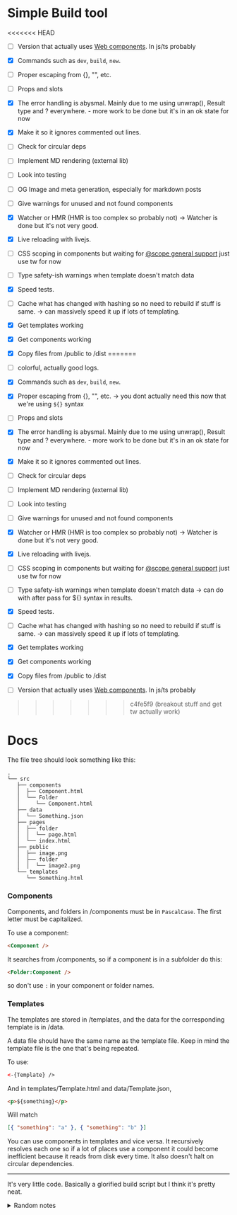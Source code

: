 # Simple Build tool

<<<<<<< HEAD
- [ ] Version that actually uses [Web components](https://developer.mozilla.org/en-US/docs/Web/API/Web_components). In js/ts probably
- [x] Commands such as `dev`, `build`, `new`.
- [ ] Proper escaping from {}, "", etc.
- [ ] Props and slots
- [x] The error handling is abysmal. Mainly due to me using unwrap(), Result type and ? everywhere. - more work to be done but it's in an ok state for now
- [x] Make it so it ignores commented out lines.
- [ ] Check for circular deps
- [ ] Implement MD rendering (external lib)
- [ ] Look into testing
- [ ] OG Image and meta generation, especially for markdown posts
- [ ] Give warnings for unused and not found components
- [x] Watcher or HMR (HMR is too complex so probably not) -> Watcher is done but it's not very good.
- [x] Live reloading with livejs.
- [ ] CSS scoping in components but waiting for [@scope general support](https://developer.mozilla.org/en-US/docs/Web/CSS/@scope) just use tw for now
- [ ] Type safety-ish warnings when template doesn't match data
- [x] Speed tests.
- [ ] Cache what has changed with hashing so no need to rebuild if stuff is same. -> can massively speed it up if lots of templating.
- [x] Get templates working
- [x] Get components working
- [x] Copy files from /public to /dist
=======
-   [ ] colorful, actually good logs.
-   [x] Commands such as `dev`, `build`, `new`.
-   [x] Proper escaping from {}, "", etc. -> you dont actually need this now that we're using `${}` syntax
-   [ ] Props and slots
-   [x] The error handling is abysmal. Mainly due to me using unwrap(), Result type and ? everywhere. - more work to be done but it's in an ok state for now
-   [x] Make it so it ignores commented out lines.
-   [ ] Check for circular deps
-   [ ] Implement MD rendering (external lib)
-   [ ] Look into testing
-   [ ] Give warnings for unused and not found components
-   [x] Watcher or HMR (HMR is too complex so probably not) -> Watcher is done but it's not very good.
-   [x] Live reloading with livejs.
-   [ ] CSS scoping in components but waiting for [@scope general support](https://developer.mozilla.org/en-US/docs/Web/CSS/@scope) just use tw for now
-   [ ] Type safety-ish warnings when template doesn't match data -> can do with after pass for ${} syntax in results.
-   [x] Speed tests.
-   [ ] Cache what has changed with hashing so no need to rebuild if stuff is same. -> can massively speed it up if lots of templating.
-   [x] Get templates working
-   [x] Get components working
-   [x] Copy files from /public to /dist

-   [ ] Version that actually uses [Web components](https://developer.mozilla.org/en-US/docs/Web/API/Web_components). In js/ts probably
>>>>>>> c4fe5f9 (breakout stuff and get tw actually work)

# Docs

The file tree should look something like this:

```
.
└── src
   ├── components
   │  ├── Component.html
   │  └── Folder
   │     └── Component.html
   ├── data
   │  └── Something.json
   ├── pages
   │  ├── folder
   │  │  └── page.html
   │  └── index.html
   ├── public
   │  ├── image.png
   │  ├── folder
   │  │  └── image2.png
   └── templates
      └── Something.html
```

### Components

Components, and folders in /components must be in `PascalCase`. The first letter must be capitalized.

To use a component:

```html
<Component />
```

It searches from /components, so if a component is in a subfolder do this:

```html
<Folder:Component />
```

so don't use `:` in your component or folder names.

### Templates

The templates are stored in /templates, and the data for the corresponding template is in /data.

A data file should have the same name as the template file. Keep in mind the template file is the one that's being repeated.

To use:

```html
<-{Template} />
```

And in templates/Template.html and data/Template.json,

```html
<p>${something}</p>
```

Will match

```json
[{ "something": "a" }, { "something": "b" }]
```

You can use components in templates and vice versa. It recursively resolves each one so if a lot of places use a component it could become inefficient because it reads from disk every time. It also doesn't halt on circular dependencies.

---

It's very little code. Basically a glorified build script but I think it's pretty neat.

<details>
<summary>Random notes</summary>
![in Templates](https://github.com/Tnixc/simple/assets/85466117/e90a0455-320b-4d37-8ad2-2efd265171e3)
</details>
